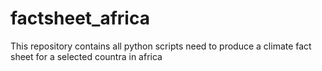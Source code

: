 # factsheet_africa
This repository contains all python scripts need to produce a climate fact sheet for a selected countra in africa
